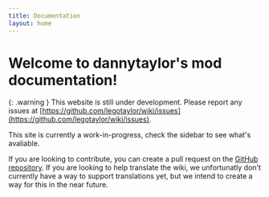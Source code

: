 ```yaml
---
title: Documentation
layout: home
---
```

# Welcome to dannytaylor's mod documentation!
{: .warning }
This website is still under development. Please report any issues at [https://github.com/legotaylor/wiki/issues](https://github.com/legotaylor/wiki/issues).

This site is currently a work-in-progress, check the sidebar to see what's avaliable.

If you are looking to contribute, you can create a pull request on the [GitHub repository](https://github.com/legotaylor/wiki). If you are looking to help translate the wiki, we unfortunatly don't currently have a way to support translations yet, but we intend to create a way for this in the near future.


